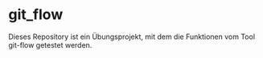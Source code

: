 # git_flow
Dieses Repository ist ein Übungsprojekt, mit dem die Funktionen vom Tool git-flow getestet werden.
